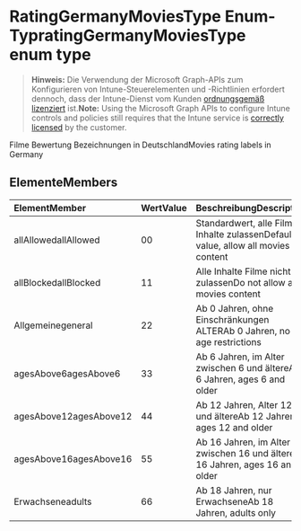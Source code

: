 # <a name="ratinggermanymoviestype-enum-type"></a><span data-ttu-id="342b3-101">RatingGermanyMoviesType Enum-Typ</span><span class="sxs-lookup"><span data-stu-id="342b3-101">ratingGermanyMoviesType enum type</span></span>

> <span data-ttu-id="342b3-102">**Hinweis:** Die Verwendung der Microsoft Graph-APIs zum Konfigurieren von Intune-Steuerelementen und -Richtlinien erfordert dennoch, dass der Intune-Dienst vom Kunden [ordnungsgemäß lizenziert](https://go.microsoft.com/fwlink/?linkid=839381) ist.</span><span class="sxs-lookup"><span data-stu-id="342b3-102">**Note:** Using the Microsoft Graph APIs to configure Intune controls and policies still requires that the Intune service is [correctly licensed](https://go.microsoft.com/fwlink/?linkid=839381) by the customer.</span></span>

<span data-ttu-id="342b3-103">Filme Bewertung Bezeichnungen in Deutschland</span><span class="sxs-lookup"><span data-stu-id="342b3-103">Movies rating labels in Germany</span></span>
## <a name="members"></a><span data-ttu-id="342b3-104">Elemente</span><span class="sxs-lookup"><span data-stu-id="342b3-104">Members</span></span>
|<span data-ttu-id="342b3-105">Element</span><span class="sxs-lookup"><span data-stu-id="342b3-105">Member</span></span>|<span data-ttu-id="342b3-106">Wert</span><span class="sxs-lookup"><span data-stu-id="342b3-106">Value</span></span>|<span data-ttu-id="342b3-107">Beschreibung</span><span class="sxs-lookup"><span data-stu-id="342b3-107">Description</span></span>|
|:---|:---|:---|
|<span data-ttu-id="342b3-108">allAllowed</span><span class="sxs-lookup"><span data-stu-id="342b3-108">allAllowed</span></span>|<span data-ttu-id="342b3-109">0</span><span class="sxs-lookup"><span data-stu-id="342b3-109">0</span></span>|<span data-ttu-id="342b3-110">Standardwert, alle Filme Inhalte zulassen</span><span class="sxs-lookup"><span data-stu-id="342b3-110">Default value, allow all movies content</span></span>|
|<span data-ttu-id="342b3-111">allBlocked</span><span class="sxs-lookup"><span data-stu-id="342b3-111">allBlocked</span></span>|<span data-ttu-id="342b3-112">1</span><span class="sxs-lookup"><span data-stu-id="342b3-112">1</span></span>|<span data-ttu-id="342b3-113">Alle Inhalte Filme nicht zulassen</span><span class="sxs-lookup"><span data-stu-id="342b3-113">Do not allow any movies content</span></span>|
|<span data-ttu-id="342b3-114">Allgemeine</span><span class="sxs-lookup"><span data-stu-id="342b3-114">general</span></span>|<span data-ttu-id="342b3-115">2</span><span class="sxs-lookup"><span data-stu-id="342b3-115">2</span></span>|<span data-ttu-id="342b3-116">Ab 0 Jahren, ohne Einschränkungen ALTER</span><span class="sxs-lookup"><span data-stu-id="342b3-116">Ab 0 Jahren, no age restrictions</span></span>|
|<span data-ttu-id="342b3-117">agesAbove6</span><span class="sxs-lookup"><span data-stu-id="342b3-117">agesAbove6</span></span>|<span data-ttu-id="342b3-118">3</span><span class="sxs-lookup"><span data-stu-id="342b3-118">3</span></span>|<span data-ttu-id="342b3-119">Ab 6 Jahren, im Alter zwischen 6 und ältere</span><span class="sxs-lookup"><span data-stu-id="342b3-119">Ab 6 Jahren, ages 6 and older</span></span>|
|<span data-ttu-id="342b3-120">agesAbove12</span><span class="sxs-lookup"><span data-stu-id="342b3-120">agesAbove12</span></span>|<span data-ttu-id="342b3-121">4</span><span class="sxs-lookup"><span data-stu-id="342b3-121">4</span></span>|<span data-ttu-id="342b3-122">Ab 12 Jahren, Alter 12 und ältere</span><span class="sxs-lookup"><span data-stu-id="342b3-122">Ab 12 Jahren, ages 12 and older</span></span>|
|<span data-ttu-id="342b3-123">agesAbove16</span><span class="sxs-lookup"><span data-stu-id="342b3-123">agesAbove16</span></span>|<span data-ttu-id="342b3-124">5</span><span class="sxs-lookup"><span data-stu-id="342b3-124">5</span></span>|<span data-ttu-id="342b3-125">Ab 16 Jahren, im Alter zwischen 16 und ältere</span><span class="sxs-lookup"><span data-stu-id="342b3-125">Ab 16 Jahren, ages 16 and older</span></span>|
|<span data-ttu-id="342b3-126">Erwachsene</span><span class="sxs-lookup"><span data-stu-id="342b3-126">adults</span></span>|<span data-ttu-id="342b3-127">6</span><span class="sxs-lookup"><span data-stu-id="342b3-127">6</span></span>|<span data-ttu-id="342b3-128">Ab 18 Jahren, nur Erwachsene</span><span class="sxs-lookup"><span data-stu-id="342b3-128">Ab 18 Jahren, adults only</span></span>|



